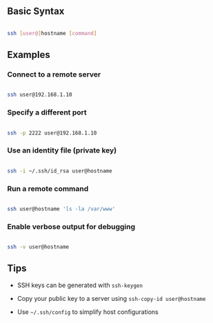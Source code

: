 
## Basic Syntax

```bash

ssh [user@]hostname [command]

```

## Examples

### Connect to a remote server

```bash

ssh user@192.168.1.10

```

### Specify a different port

```bash

ssh -p 2222 user@192.168.1.10

```

### Use an identity file (private key)

```bash

ssh -i ~/.ssh/id_rsa user@hostname

```

### Run a remote command

```bash

ssh user@hostname 'ls -la /var/www'

```

### Enable verbose output for debugging

```bash

ssh -v user@hostname

```

## Tips

- SSH keys can be generated with `ssh-keygen`

- Copy your public key to a server using `ssh-copy-id user@hostname`

- Use `~/.ssh/config` to simplify host configurations
